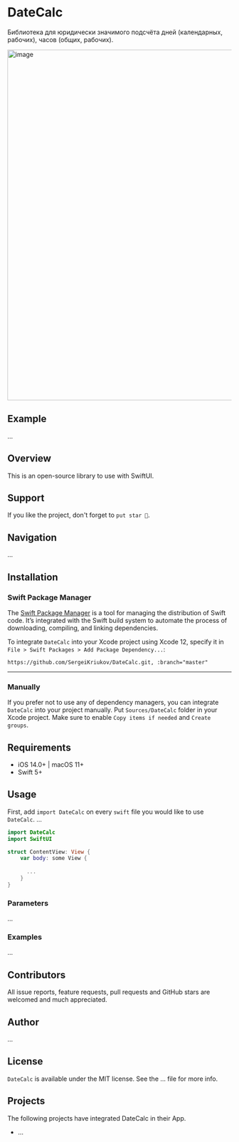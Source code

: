 # DateCalc

Библиотека для юридически значимого подсчёта дней (календарных, рабочих), часов (общих, рабочих).

<img width="788" alt="image" src="https://github.com/user-attachments/assets/ea4eef62-def0-4ed0-ab83-0f310a8a2ef5">

## Example

...

## Overview

This is an open-source library to use with SwiftUI. 

## Support 

If you like the project, don't forget to `put star 🌟`.

## Navigation

...

## Installation

### Swift Package Manager

The [Swift Package Manager](https://swift.org/package-manager/) is a tool for managing the distribution of Swift code. It’s integrated with the Swift build system to automate the process of downloading, compiling, and linking dependencies.

To integrate `DateCalc` into your Xcode project using Xcode 12, specify it in `File > Swift Packages > Add Package Dependency...`:

```ogdl
https://github.com/SergeiKriukov/DateCalc.git, :branch="master"
```

---

### Manually

If you prefer not to use any of dependency managers, you can integrate `DateCalc` into your project manually. Put `Sources/DateCalc` folder in your Xcode project. Make sure to enable `Copy items if needed` and `Create groups`.

## Requirements

- iOS 14.0+ | macOS 11+
- Swift 5+

## Usage

First, add `import DateCalc` on every `swift` file you would like to use `DateCalc`. ...

```swift
import DateCalc
import SwiftUI

struct ContentView: View {
    var body: some View {
      
      ...  
    }
}

```

### Parameters

...

### Examples

...

## Contributors

All issue reports, feature requests, pull requests and GitHub stars are welcomed and much appreciated.

## Author

...

## License

`DateCalc` is available under the MIT license. See the ... file for more info.

## Projects

The following projects have integrated DateCalc in their App.
- ...
